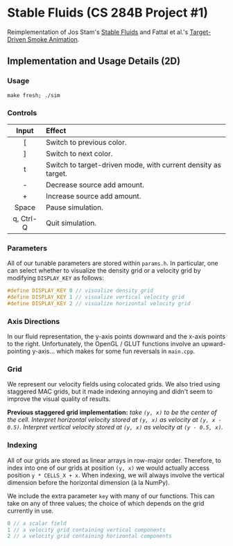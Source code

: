 # Stable Fluids (CS 284B Project #1)
Reimplementation of Jos Stam's [Stable Fluids](http://www.dgp.toronto.edu/people/stam/reality/Research/pdf/ns.pdf)
and Fattal et al.'s [Target-Driven Smoke Animation](http://www.cs.huji.ac.il/labs/cglab/projects/tdsmoke/tdsmoke.pdf).

## Implementation and Usage Details (2D)
### Usage
```
make fresh; ./sim
```

### Controls
| Input     | Effect                                                        |
| :-------: | :------------------------------------------------------------ |
| [         | Switch to previous color.                                     |
| ]         | Switch to next color.                                         |
| t         | Switch to target-driven mode, with current density as target. |
| -         | Decrease source add amount.                                   |
| +         | Increase source add amount.                                   |
| Space     | Pause simulation.                                             |
| q, Ctrl-Q | Quit simulation.                                              |

### Parameters
All of our tunable parameters are stored within `params.h`. In particular, one
can select whether to visualize the density grid or a velocity grid
by modifying `DISPLAY_KEY` as follows:

```cpp
#define DISPLAY_KEY 0 // visualize density grid
#define DISPLAY_KEY 1 // visualize vertical velocity grid
#define DISPLAY_KEY 2 // visualize horizontal velocity grid
```

### Axis Directions
In our fluid representation, the y-axis points downward and the x-axis points
to the right. Unfortunately, the OpenGL / GLUT functions involve an
upward-pointing y-axis... which makes for some fun reversals in `main.cpp`.

### Grid
We represent our velocity fields using colocated grids. We also tried using
staggered MAC grids, but it made indexing annoying and didn't seem to improve
the visual quality of results.

**Previous staggered grid implementation:**
_take `(y, x)` to be the center of the cell.
Interpret horizontal velocity stored at `(y, x)` as velocity at `(y, x - 0.5)`.
Interpret vertical velocity stored at `(y, x)` as velocity at `(y - 0.5, x)`._

### Indexing
All of our grids are stored as linear arrays in row-major order. Therefore, to
index into one of our grids at position `(y, x)` we would actually access
position `y * CELLS_X + x`. When indexing, we will always involve the vertical
dimension before the horizontal dimension (à la NumPy).

We include the extra parameter `key` with many of our functions. This can take
on any of three values; the choice of which depends on the grid currently in use.

```cpp
0 // a scalar field
1 // a velocity grid containing vertical components
2 // a velocity grid containing horizontal components
```
